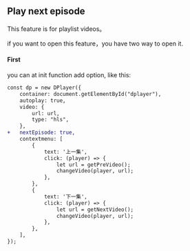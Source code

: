 ## Play next episode

This feature is for playlist videos。

if you want to open this feature，you have two way to open it.

#### First

you can at init function add option, like this:

```diff
const dp = new DPlayer({
    container: document.getElementById("dplayer"),
    autoplay: true,
    video: {
        url: url,
        type: "hls",
    },
+   nextEpisode: true,
    contextmenu: [
        {
            text: '上一集',
            click: (player) => {
                let url = getPreVideo();
                changeVideo(player, url);
            },
        },
        {
            text: '下一集',
            click: (player) => {
                let url = getNextVideo();
                changeVideo(player, url);
            },
        },
    ],
});
```
